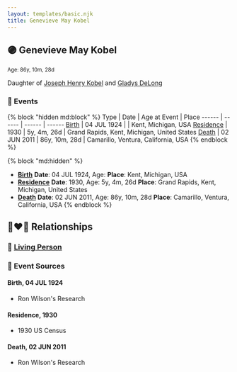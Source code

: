 ```yaml
---
layout: templates/basic.njk
title: Genevieve May Kobel
---
```

## 🟣 Genevieve May Kobel
<small>Age: 86y, 10m, 28d</small>

Daughter of [Joseph Henry Kobel](/people/5/50400728) and [Gladys DeLong](/people/9/96793928)

### 📆 Events

{% block "hidden md:block" %}
Type | Date | Age at Event | Place
------ | ------ | ------ | ------
[Birth](#event-event-2) | 04 JUL 1924 |  | Kent, Michigan, USA
[Residence](#event-event-0) | 1930 | 5y, 4m, 26d | Grand Rapids, Kent, Michigan, United States
[Death](#event-event-4) | 02 JUN 2011 | 86y, 10m, 28d | Camarillo, Ventura, California, USA
{% endblock %}

{% block "md:hidden" %}
- **[Birth](#event-event-2)**
**Date**: 04 JUL 1924, Age:
**Place**: Kent, Michigan, USA
- **[Residence](#event-event-0)**
**Date**: 1930, Age: 5y, 4m, 26d
**Place**: Grand Rapids, Kent, Michigan, United States
- **[Death](#event-event-4)**
**Date**: 02 JUN 2011, Age: 86y, 10m, 28d
**Place**: Camarillo, Ventura, California, USA
{% endblock %}

## 👩‍❤️‍👨 Relationships

### 🔵 [Living Person](/people/9/90556823)

### 📰 Event Sources

#### <a id="event-event-2"></a> Birth, 04 JUL 1924
* Ron Wilson's Research

#### <a id="event-event-0"></a> Residence, 1930
* 1930 US Census

#### <a id="event-event-4"></a> Death, 02 JUN 2011
* Ron Wilson's Research